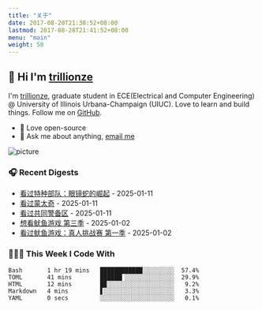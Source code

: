 ```yaml
---
title: "关于"
date: 2017-08-20T21:38:52+08:00
lastmod: 2017-08-28T21:41:52+08:00
menu: "main"
weight: 50
---
```


## 👋 Hi I'm [trillionze](https://www.trillionze.com)

I'm [trillionze](https://www.trillionze.com), graduate student in ECE(Electrical and Computer Engineering) @ University of Illinois Urbana-Champaign (UIUC). Love to learn and build things. Follow me on [GitHub](https://github.com/trillionze).

- 💼 Love open-source
- 💬 Ask me about anything, [email me](trillionze@163.com)

![picture](https://image.pseudoyu.com/images/dino.gif)

### 🎧 Recent Digests

<!-- douban starts -->
* <a href='http://movie.douban.com/subject/2223596/' target='_blank'>看过特种部队：眼镜蛇的崛起</a> - 2025-01-11
* <a href='http://movie.douban.com/subject/21937438/' target='_blank'>看过蒙太奇</a> - 2025-01-11
* <a href='http://movie.douban.com/subject/1306664/' target='_blank'>看过共同警备区</a> - 2025-01-11
* <a href='http://movie.douban.com/subject/36407380/' target='_blank'>想看鱿鱼游戏 第三季</a> - 2025-01-02
* <a href='http://movie.douban.com/subject/35930261/' target='_blank'>看过鱿鱼游戏：真人挑战赛 第一季</a> - 2025-01-02
<!-- douban ends -->

### 👨🏻‍💻 This Week I Code With

<!-- code_time starts -->

```text
Bash       1 hr 19 mins   ████████████░░░░░░░░░  57.4%
TOML       41 mins        ██████▎░░░░░░░░░░░░░░  29.9%
HTML       12 mins        █▉░░░░░░░░░░░░░░░░░░░   9.2%
Markdown   4 mins         ▋░░░░░░░░░░░░░░░░░░░░   3.3%
YAML       0 secs         ░░░░░░░░░░░░░░░░░░░░░   0.1%
```

<!-- code_time ends -->